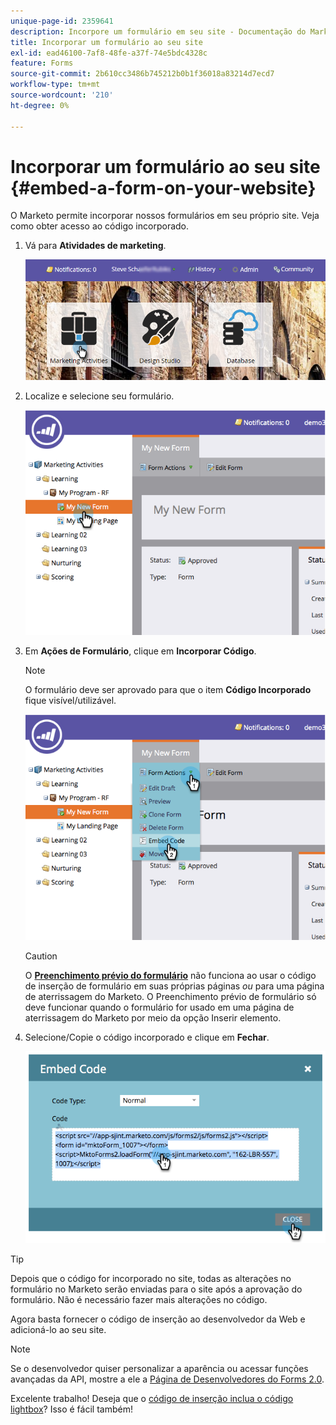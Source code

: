 ```yaml
---
unique-page-id: 2359641
description: Incorpore um formulário em seu site - Documentação do Marketo - Documentação do produto
title: Incorporar um formulário ao seu site
exl-id: ead46100-7af8-48fe-a37f-74e5bdc4328c
feature: Forms
source-git-commit: 2b610cc3486b745212b0b1f36018a83214d7ecd7
workflow-type: tm+mt
source-wordcount: '210'
ht-degree: 0%

---
```


# Incorporar um formulário ao seu site {#embed-a-form-on-your-website}

O Marketo permite incorporar nossos formulários em seu próprio site. Veja como obter acesso ao código incorporado.

1. Vá para **Atividades de marketing**.

   ![](assets/login-marketing-activities-4.png)

1. Localize e selecione seu formulário.

   ![](assets/image2014-9-15-12-3a12-3a14.png)

1. Em **Ações de Formulário**, clique em **Incorporar Código**.

   >[!NOTE]
   >
   >O formulário deve ser aprovado para que o item **Código Incorporado** fique visível/utilizável.

   ![](assets/image2014-9-15-12-3a12-3a20.png)

   >[!CAUTION]
   >
   >O **[Preenchimento prévio do formulário](/help/marketo/product-docs/administration/settings/edit-landing-page-settings.md)** não funciona ao usar o código de inserção de formulário em suas próprias páginas _ou_ para uma página de aterrissagem do Marketo. O Preenchimento prévio de formulário só deve funcionar quando o formulário for usado em uma página de aterrissagem do Marketo por meio da opção Inserir elemento.

1. Selecione/Copie o código incorporado e clique em **Fechar**.

   ![](assets/image2014-9-15-12-3a12-3a31.png)

>[!TIP]
>
>Depois que o código for incorporado no site, todas as alterações no formulário no Marketo serão enviadas para o site após a aprovação do formulário. Não é necessário fazer mais alterações no código.

Agora basta fornecer o código de inserção ao desenvolvedor da Web e adicioná-lo ao seu site.

>[!NOTE]
>
>Se o desenvolvedor quiser personalizar a aparência ou acessar funções avançadas da API, mostre a ele a [Página de Desenvolvedores do Forms 2.0](https://experienceleague.adobe.com/en/docs/marketo-developer/marketo/javascriptapi/forms-api-reference).

Excelente trabalho! Deseja que o [código de inserção inclua o código lightbox](/help/marketo/product-docs/demand-generation/forms/form-actions/use-a-form-in-a-lightbox.md)? Isso é fácil também!
